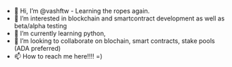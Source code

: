 - 👋 Hi, I’m @vashftw - Learning the ropes again.  
- 👀 I’m interested in blockchain and smartcontract development as well as beta/alpha testing
- 🌱 I’m currently learning python, 
- 💞️ I’m looking to collaborate on blochain, smart contracts, stake pools (ADA preferred)
- 📫 How to reach me here!!!! =)

<!---
vashftw/vashftw is a ✨ special ✨ repository because its `README.md` (this file) appears on your GitHub profile.
You can click the Preview link to take a look at your changes.
--->
